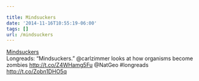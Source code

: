 ```yaml
---

title: Mindsuckers
date: '2014-11-16T10:55:19-06:00'
tags: []
url: /mindsuckers
---
```

<a href="http://ngm.nationalgeographic.com/2014/11/mindsuckers/zimmer-text">Mindsuckers</a><br/>Longreads: &ldquo;Mindsuckers.&rdquo; @carlzimmer looks at how organisms become zombies <a href="http://t.co/Z4WHamg5Fu" target="_blank">http://t.co/Z4WHamg5Fu</a> @NatGeo #longreads <a href="http://t.co/Zobn1DHO5q" target="_blank">http://t.co/Zobn1DHO5q</a>
